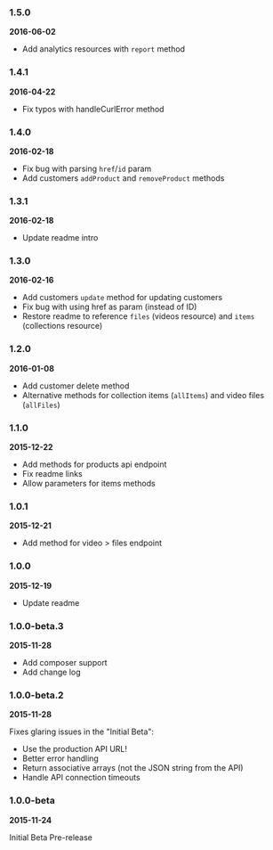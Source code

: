 ### 1.5.0
**2016-06-02**

* Add analytics resources with `report` method

### 1.4.1
**2016-04-22**

* Fix typos with handleCurlError method

### 1.4.0
**2016-02-18**

* Fix bug with parsing `href`/`id` param
* Add customers `addProduct` and `removeProduct` methods

### 1.3.1
**2016-02-18**

* Update readme intro

### 1.3.0
**2016-02-16**

* Add customers `update` method for updating customers
* Fix bug with using href as param (instead of ID)
* Restore readme to reference `files` (videos resource) and `items` (collections resource)

### 1.2.0
**2016-01-08**

* Add customer delete method
* Alternative methods for collection items (`allItems`) and video files (`allFiles`)

### 1.1.0
**2015-12-22**

* Add methods for products api endpoint
* Fix readme links
* Allow parameters for items methods

### 1.0.1
**2015-12-21**

* Add method for video > files endpoint

### 1.0.0
**2015-12-19**

* Update readme

### 1.0.0-beta.3
**2015-11-28**

* Add composer support
* Add change log

### 1.0.0-beta.2
**2015-11-28**

Fixes glaring issues in the "Initial Beta":

* Use the production API URL!
* Better error handling
* Return associative arrays (not the JSON string from the API)
* Handle API connection timeouts


### 1.0.0-beta
**2015-11-24**

Initial Beta Pre-release

